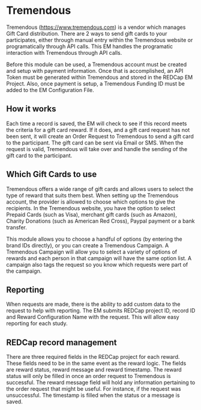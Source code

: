 # Tremendous
Tremendous (https://www.tremendous.com) is a vendor which manages Gift Card distribution. There are 2 ways to send gift cards
to your participates, either through manual entry within the Tremendous website or programatically through API calls.
This EM handles the programatic interaction with Tremendous through API calls.

Before this module can be used, a Tremendous account must be created and setup with payment information. Once that is accomplished,
an API Token must be generated within Tremendous and stored in the REDCap EM Project.  Also, once payment is setup, a Tremendous Funding ID
must be added to the EM Configuration File.

## How it works
Each time a record is saved, the EM will check to see if this record meets the criteria for a gift card reward. If it does,
and a gift card request has not been sent, it will create an Order Request to Tremendous to send a gift card to
the participant.  The gift card can be sent via Email or SMS. When the request is valid, Tremendous will take over
and handle the sending of the gift card to the participant.

## Which Gift Cards to use
Tremendous offers a wide range of gift cards and allows users to select the type of reward that suits them best. When
setting up the Tremendous account, the provider is allowed to choose which options to give the recipients. In the
Tremendous website, you have the option to select Prepaid Cards (such as Visa), merchant gift cards (such as Amazon),
Charity Donations (such as American Red Cross), Paypal payment or a bank transfer.

This module allows you to choose a handful of options (by entering the brand IDs directly), or you can create a Tremendous
Campaign.  A Tremendous Campaign will allow you to select a variety of options of rewards and each person in that
campaign will have the same option list.  A campaign also tags the request so you know which requests were part of the
campaign.

## Reporting
When requests are made, there is the ability to add custom data to the request to help with reporting. The EM submits
REDCap project ID, record ID and Reward Configuration Name with the request.  This will allow easy reporting for each
study.

## REDCap record management
There are three required fields in the REDCap project for each reward. These fields need to be in the same event as the
reward logic.  The fields are reward status, reward message and reward timestamp.  The reward status will only be
filled in once an order request to Tremendous is successful. The reward message field will hold any information pertaining
to the order request that might be useful.  For instance, if the request was unsuccessful. The timestamp is filled
when the status or a message is saved.
